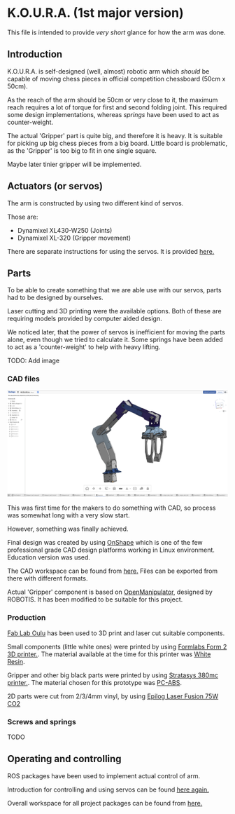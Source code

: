 # K.O.U.R.A. (1st major version)

This file is intended to provide *very short* glance for how the arm was done.


## Introduction

K.O.U.R.A. is self-designed (well, almost) robotic arm which *should* be capable of moving chess pieces in official competition chessboard (50cm x 50cm).

As the reach of the arm should be 50cm or very close to it, the maximum reach requires a lot of torque for first and second folding joint. This required some design implementations, whereas *springs* have been used to act as counter-weight.

The actual 'Gripper' part is quite big, and therefore it is heavy. It is suitable for picking up big chess pieces from a big board. Little board is problematic, as the 'Gripper' is too big to fit in one single square.

Maybe later tinier gripper will be implemented.

## Actuators (or servos)

The arm is constructed by using two different kind of servos.

Those are:

  * Dynamixel XL430-W250 (Joints)
  * Dynamixel XL-320 (Gripper movement)

There are separate instructions for using the servos. It is provided [here.](Introduction_to_servos.md)

## Parts

To be able to create something that we are able use with our servos, parts had to be designed by ourselves.

Laser cutting and 3D printing were the available options. Both of these are requiring models provided by computer aided design. 

We noticed later, that the power of servos is inefficient for moving the parts alone, even though we tried to calculate it. Some springs have been added to act as a 'counter-weight' to help with heavy lifting.

TODO: Add image

### CAD files

![](img/Koura_cad_preview.png)

This was first time for the makers to do something with CAD, so process was somewhat long with a very slow start.

However, something was finally achieved.

Final design was created by using [OnShape](https://www.onshape.com/) which is one of the few professional grade CAD design platforms working in Linux environment. Education version was used.

The CAD workspace can be found from [here.](https://cad.onshape.com/documents/67a96cddadc8cee360fb16a9/w/0d44d78b3061fe74d88e8013/e/1e171c6d9f6a35c4d1381768) Files can be exported from there with different formats.

Actual 'Gripper' component is based on [OpenManipulator](http://emanual.robotis.com/docs/en/platform/openmanipulator/), designed by ROBOTIS. It has been modified to be suitable for this project.

### Production

[Fab Lab Oulu](https://www.oulu.fi/fablab/) has been used to 3D print and laser cut suitable components.

Small components (little white ones) were printed by using [Formlabs Form 2 3D printer.](https://formlabs.com/3d-printers/form-2/). The material available at the time for this printer was [White Resin](https://formlabs.com/store/eu/form-2/materials/white-resin/).

Gripper and other big black parts were printed by using [Stratasys 380mc printer.](https://www.stratasys.com/3d-printers/fortus-380mc-450mc). The material chosen for this prototype was [PC-ABS](https://www.stratasys.com/materials/search/pc-abs).

2D parts were cut from 2/3/4mm vinyl, by using [Epilog Laser Fusion 75W CO2](https://www.epiloglaser.com/laser-machines/fusion-laser-series.htm)


### Screws and springs

TODO

## Operating and controlling

ROS packages have been used to implement actual control of arm.

Introduction for controlling and using servos can be found [here again.](Introduction_to_servos.md)

Overall workspace for all project packages can be found from [here.](../roboticTurk_ROS)
